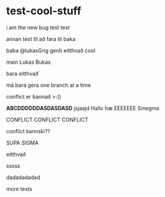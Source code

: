 # test-cool-stuff

i am the new bug
test test


annan test til að fara til baka

baba
@lukasGrig gerði eitthvað cool

main
Lukas Bukas

bara eitthvað´

má bara gera one branch at a time


conflict er bannað >:()

**ABCDDDDDDASDASDASD**
jsjaajd
Hallo hæ
EEEEEEE
Smegma

CONFLICT CONFLICT CONFLICT

conflict kannski??

SUPA SIGMA

eitthvað

sssss


dadadadadad


more tests
